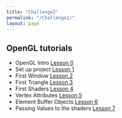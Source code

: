 ```yaml
---
title: "Challenge2"
permalink: "/Challenge2/"
layout: page
---
```


## OpenGL tutorials
- OpenGL Intro [Lesson 0](Challenge2/Lesson0_OG.md)
- Set up project [Lesson 1](Challenge2/Lesson1_OG.md)
- First Window [Lesson 2](Challenge2/Lesson2_OG.md)
- First Triangle [Lesson 3](Challenge2/Lesson3_OG.md)
- First Shaders [Lesson 4](Challenge2/Lesson4_OG.md)
- Vertex Attributes [Lesson 5](Challenge2/Lesson5_OG.md)
- Element Buffer Objects [Lesson 6](Challenge2/Lesson6_OG.md)
- Passing Values to the shaders [Lesson 7](Challenge2/Lesson7_OG.md)
